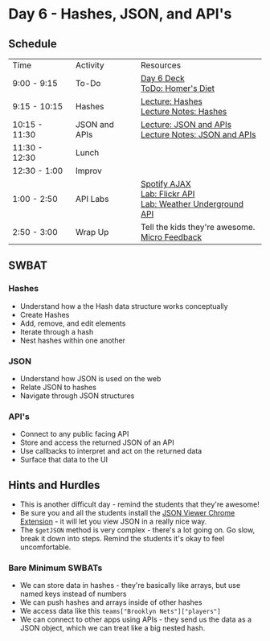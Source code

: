 # Day 6 - Hashes, JSON, and API's

## Schedule

<table>
    <tr>
        <td>Time</td>
        <td>Activity</td>
        <td>Resources</td>
    </tr>
    <tr>
        <td>9:00 - 9:15</td>
        <td> To-Do</td>
        <td>
            <a href="https://drive.google.com/open?id=1L1h6VZOiTxb6HAmQQWJk205COyB2tbiqAF-2vbmy0_s&authuser=0">Day 6 Deck</a>
            <br>
            <a href="https://github.com/learn-co-curriculum/hs-js-homers-diet">ToDo: Homer's Diet</a>
        </td>
    </tr>
    <tr>
        <td>9:15 - 10:15</td>
        <td>Hashes</td>
        <td>
            <a href="lectures/hashes/LECTURE.md">Lecture: Hashes</a><br>
            <a href="lectures/hashes">Lecture Notes: Hashes</a>
        </td>
    </tr>
    <tr>
        <td>10:15 - 11:30</td>
        <td>JSON and APIs</td>
        <td>
            <a href="lectures/apis/LECTURE.md">Lecture: JSON and APIs</a><br>
            <a href="lectures/apis/">Lecture Notes: JSON and APIs</a>
        </td>
    </tr>
    <tr>
        <td>11:30 - 12:30</td>
        <td> Lunch </td>
        <td>
        </td>
    </tr>
    <tr>
        <td>12:30 - 1:00</td>
        <td> Improv </td>
        <td>
        </td>
    </tr>
    <tr>
        <td>1:00 - 2:50</td>
        <td> API Labs </td>
        <td>
            <a href="https://github.com/learn-co-curriculum/Fe-Js-Spotify-Api-Ajax">Spotify AJAX</a></br>
            <a href="https://github.com/learn-co-curriculum/Fe-Flickr-Image-Search">Lab: Flickr API</a></br>
            <a href="https://github.com/learn-co-curriculum/Js-Weather-Api-Ajax">Lab: Weather Underground API</a></br>
        </td>
    </tr>
    <tr>
        <td>2:50 - 3:00</td>
        <td> Wrap Up</td>
        <td> 
            Tell the kids they're awesome.
            <br>
            <a href="https://github.com/learn-co-curriculum/hs-post-class-survey">Micro Feedback</a>
        </td>
    </tr>
</table>

## SWBAT

### Hashes

+ Understand how a the Hash data structure works conceptually
+ Create Hashes
+ Add, remove, and edit elements
+ Iterate through a hash
+ Nest hashes within one another

### JSON

+ Understand how JSON is used on the web
+ Relate JSON to hashes
+ Navigate through JSON structures

### API's

+ Connect to any public facing API
+ Store and access the returned JSON of an API
+ Use callbacks to interpret and act on the returned data 
+ Surface that data to the UI

## Hints and Hurdles
+ This is another difficult day - remind the students that they're awesome!
+ Be sure you and all the students install the [JSON Viewer Chrome Extension](https://chrome.google.com/webstore/detail/jsonview/chklaanhfefbnpoihckbnefhakgolnmc?hl=en) - it will let you view JSON in a really nice way. 
+ The `$getJSON` method is very complex - there's a lot going on. Go slow, break it down into steps. Remind the students it's okay to feel uncomfortable. 

### Bare Minimum SWBATs 
+ We can store data in hashes - they're basically like arrays, but use named keys instead of numbers
+ We can push hashes and arrays inside of other hashes
+ We access data like this `teams["Brooklyn Nets"]["players"]`
+ We can connect to other apps using APIs - they send us the data as a JSON object, which we can treat like a big nested hash.


